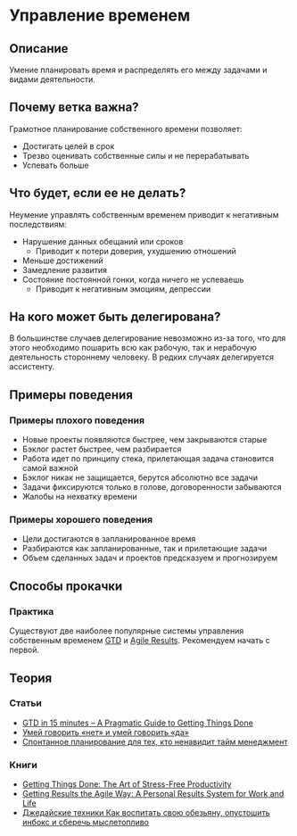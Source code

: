 # Управление временем
## Описание
Умение планировать время и распределять его между задачами и видами деятельности.

## Почему ветка важна?
Грамотное планирование собственного времени позволяет:
- Достигать целей в срок
- Трезво оценивать собственные силы и не перерабатывать
- Успевать больше

## Что будет, если ее не делать?
Неумение управлять собственным временем приводит к негативным последствиям:

- Нарушение данных обещаний или сроков
  - Приводит к потери доверия, ухудшению отношений
- Меньше достижений
- Замедление развития
- Состояние постоянной гонки, когда ничего не успеваешь
  - Приводит к негативным эмоциям, депрессии

## На кого может быть делегирована?
В большинстве случаев делегирование невозможно из-за того, что для этого необходимо пошарить всю как рабочую, так и нерабочую деятельность стороннему человеку. В редких случаях делегируется ассистенту.

## Примеры поведения
### Примеры плохого поведения
- Новые проекты появляются быстрее, чем закрываются старые
- Бэклог растет быстрее, чем разбирается
- Работа идет по принципу стека, прилетающая задача становится самой важной
- Бэклог никак не защищается, берутся абсолютно все задачи
- Задачи фиксируются только в голове, договоренности забываются
- Жалобы на нехватку времени

### Примеры хорошего поведения
- Цели достигаются в запланированное время
- Разбираются как запланированные, так и прилетающие задачи
- Объем сделанных задач и проектов предсказуем и прогнозируем

## Способы прокачки
### Практика
Существуют две наиболее популярные системы управления собственным временем [GTD](https://ru.wikipedia.org/wiki/Getting_Things_Done) и [Agile Results](http://betteri.ru/post/agile-results---novyy-podhod-k-lichnoy-effektivnosti-opisanie-osnovnyh-priemov-i-principov.html). Рекомендуем начать с первой.

## Теория

### Статьи
- [GTD in 15 minutes – A Pragmatic Guide to Getting Things Done](https://hamberg.no/gtd/)
- [Умей говорить «нет» и умей говорить «да»](https://habr.com/ru/post/241664/)
- [Спонтанное планирование для тех, кто ненавидит тайм менеджмент](https://www.ivanpirog.com/posts/spontannoe-planirovanie-dlya-tex-kto-nenavidit-tajm-menedzhment/)

### Книги
- [Getting Things Done: The Art of Stress-Free Productivity](https://www.amazon.com/Getting-Things-Done-Stress-Free-Productivity/dp/0142000280)
- [Getting Results the Agile Way: A Personal Results System for Work and Life](https://www.amazon.com/Getting-Results-Agile-Way-Personal/dp/0984548203)
- [Джедайские техники
Как воспитать свою обезьяну, опустошить инбокс и сберечь мыслетопливо](https://www.mann-ivanov-ferber.ru/books/dzhedajskie-texniki/)
